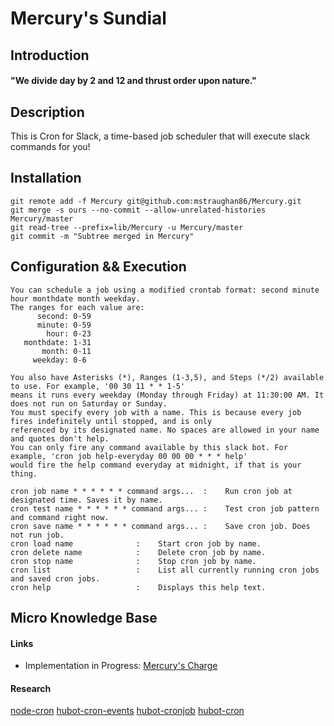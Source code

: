 # Mercury's Sundial
## Introduction
#### "We divide day by 2 and 12 and thrust order upon nature."

## Description
This is Cron for Slack, a time-based job scheduler that will execute slack commands for you!

## Installation
```
git remote add -f Mercury git@github.com:mstraughan86/Mercury.git
git merge -s ours --no-commit --allow-unrelated-histories Mercury/master
git read-tree --prefix=lib/Mercury -u Mercury/master
git commit -m "Subtree merged in Mercury"
```

## Configuration && Execution
```
You can schedule a job using a modified crontab format: second minute hour monthdate month weekday. 
The ranges for each value are:
      second: 0-59
      minute: 0-59
        hour: 0-23
   monthdate: 1-31
       month: 0-11
     weekday: 0-6
	 
You also have Asterisks (*), Ranges (1-3,5), and Steps (*/2) available to use. For example, '00 30 11 * * 1-5'
means it runs every weekday (Monday through Friday) at 11:30:00 AM. It does not run on Saturday or Sunday.
You must specify every job with a name. This is because every job fires indefinitely until stopped, and is only
referenced by its designated name. No spaces are allowed in your name and quotes don't help.
You can only fire any command available by this slack bot. For example, 'cron job help-everyday 00 00 00 * * * help'
would fire the help command everyday at midnight, if that is your thing.

cron job name * * * * * * command args...  :    Run cron job at designated time. Saves it by name.
cron test name * * * * * * command args... :    Test cron job pattern and command right now.
cron save name * * * * * * command args... :    Save cron job. Does not run job.
cron load name              :    Start cron job by name.
cron delete name            :    Delete cron job by name.
cron stop name              :    Stop cron job by name.
cron list                   :    List all currently running cron jobs and saved cron jobs.
cron help                   :    Displays this help text.
```

## Micro Knowledge Base
#### Links
- Implementation in Progress: [Mercury's Charge](https://github.com/mstraughan86/Mercurys-Charge)

#### Research
[node-cron](https://github.com/kelektiv/node-cron)
[hubot-cron-events](https://github.com/Gandi/hubot-cron-events)
[hubot-cronjob](https://github.com/PavelVanecek/hubot-cronjob)
[hubot-cron](https://github.com/miyagawa/hubot-cron)
